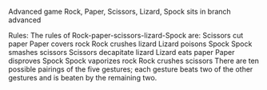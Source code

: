 Advanced game Rock, Paper, Scissors, Lizard, Spock
sits in branch advanced

Rules:
The rules of Rock-paper-scissors-lizard-Spock are:
Scissors cut paper
Paper covers rock
Rock crushes lizard
Lizard poisons Spock
Spock smashes scissors
Scissors decapitate lizard
Lizard eats paper
Paper disproves Spock
Spock vaporizes rock
Rock crushes scissors
There are ten possible pairings of the five gestures; each gesture beats two of the other gestures and is beaten by the remaining two.